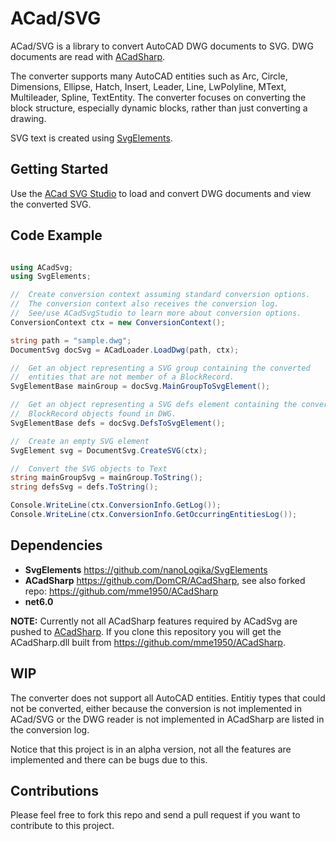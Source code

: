 # ACad/SVG

ACad/SVG is a library to convert AutoCAD DWG documents to SVG. DWG documents are read with [ACadSharp](https://github.com/DomCR/ACadSharp).

The converter supports many AutoCAD entities such as Arc, Circle, Dimensions, Ellipse, Hatch, Insert, Leader, Line, LwPolyline, MText, Multileader, Spline, TextEntity. The converter focuses on converting the block structure, especially dynamic blocks, rather than just converting a drawing.

SVG text is created using [SvgElements](https://github.com/nanoLogika/SvgElements).

## Getting Started
Use the [ACad SVG Studio](https://github.com/nanoLogika/ACadSvgStudio) to load and convert DWG documents and view the converted SVG.

## Code Example
```c#

using ACadSvg;
using SvgElements;

//  Create conversion context assuming standard conversion options.
//  The conversion context also receives the conversion log.
//  See/use ACadSvgStudio to learn more about conversion options.
ConversionContext ctx = new ConversionContext();

string path = "sample.dwg";
DocumentSvg docSvg = ACadLoader.LoadDwg(path, ctx);

//  Get an object representing a SVG group containing the converted
//  entities that are not member of a BlockRecord.
SvgElementBase mainGroup = docSvg.MainGroupToSvgElement();

//  Get an object representing a SVG defs element containing the converted
//  BlockRecord objects found in DWG.
SvgElementBase defs = docSvg.DefsToSvgElement();

//  Create an empty SVG element
SvgElement svg = DocumentSvg.CreateSVG(ctx);

//  Convert the SVG objects to Text
string mainGroupSvg = mainGroup.ToString();
string defsSvg = defs.ToString();

Console.WriteLine(ctx.ConversionInfo.GetLog());
Console.WriteLine(ctx.ConversionInfo.GetOccurringEntitiesLog());
```

## Dependencies
* **SvgElements** https://github.com/nanoLogika/SvgElements
* **ACadSharp** https://github.com/DomCR/ACadSharp, see also forked repo: https://github.com/mme1950/ACadSharp
* **net6.0**

**NOTE:** Currently not all ACadSharp features required by ACadSvg are pushed to [ACadSharp](https://github.com/DomCR/ACadSharp).
If you clone this repository you will get the ACadSharp.dll built from https://github.com/mme1950/ACadSharp.

## WIP
The converter does not support all AutoCAD entities. Entitiy types that could not be converted, either because the conversion is not implemented in ACad/SVG or the DWG reader is not implemented in ACadSharp are listed in the conversion log.

Notice that this project is in an alpha version, not all the features are implemented and there can be bugs due to this.

## Contributions
Please feel free to fork this repo and send a pull request if you want to contribute to this project.
